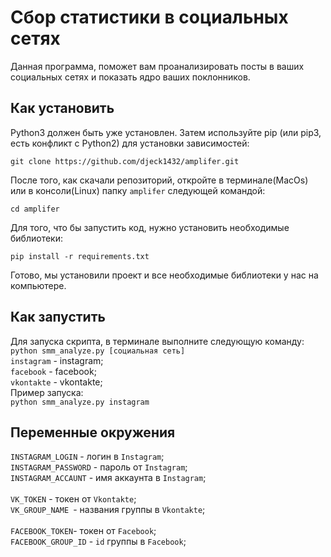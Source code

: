# Сбор статистики в социальных сетях
Данная программа, поможет вам проанализировать посты в ваших социальных сетях и показать ядро ваших поклонников.


## Как установить

Python3 должен быть уже установлен. Затем используйте pip (или pip3, есть конфликт с Python2) для установки зависимостей:<br>

``` git clone https://github.com/djeck1432/amplifer.git ```

После того, как скачали репозиторий, откройте в терминале(MacOs) или в консоли(Linux) папку ```amplifer``` следующей командой:<br>

```cd amplifer```

Для того, что бы запустить код, нужно установить необходимые библиотеки:<br>

```pip install -r requirements.txt ```<br>

Готово, мы установили проект и все необходимые библиотеки у нас на компьютере.
<br>
## Как запустить 
Для запуска скрипта, в терминале выполните следующую команду:<br>
```python smm_analyze.py [социальная сеть]```<br>
```instagram``` - instagram;<br>
```facebook``` - facebook; <br>
```vkontakte``` - vkontakte;<br>
Пример запуска:<br>
```python smm_analyze.py instagram```<br>


## Переменные окружения 

```INSTAGRAM_LOGIN``` - логин в ```Instagram```;<br>
```INSTAGRAM_PASSWORD``` - пароль от ```Instagram```;<br>
```INSTAGRAM_ACCAUNT``` - имя аккаунта в ```Instagram```;<br>
<br>
```VK_TOKEN``` - токен от  ```Vkontakte```;<br>
```VK_GROUP_NAME ```- названия группы в ```Vkontakte```;<br>
<br>
```FACEBOOK_TOKEN```- токен от ```Facebook```;<br>
```FACEBOOK_GROUP_ID``` - ```id``` группы в  ```Facebook```;
